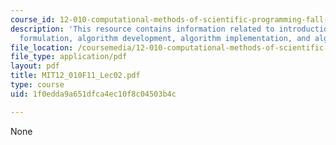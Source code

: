 ```yaml
---
course_id: 12-010-computational-methods-of-scientific-programming-fall-2011
description: 'This resource contains information related to introduction: problem
  formulation, algorithm development, algorithm implementation, and algorithm verification.'
file_location: /coursemedia/12-010-computational-methods-of-scientific-programming-fall-2011/1f0edda9a651dfca4ec10f8c04503b4c_MIT12_010F11_Lec02.pdf
file_type: application/pdf
layout: pdf
title: MIT12_010F11_Lec02.pdf
type: course
uid: 1f0edda9a651dfca4ec10f8c04503b4c

---
```

None